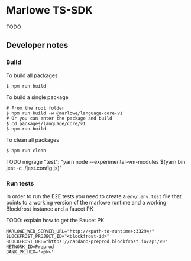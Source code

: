 # Marlowe TS-SDK
TODO

## Developer notes

### Build

To build all packages

```
$ npm run build
```

To build a single package
```
# From the root folder
$ npm run build -w @marlowe/language-core-v1
# Or you can enter the package and build
$ cd packages/language/core/v1
$ npm run build
```

To clean all packages

```
$ npm run clean
```


TODO migrage
    "test": "yarn node --experimental-vm-modules $(yarn bin jest -c ./jest.config.js)"


### Run tests


In order to run the E2E tests you need to create a `env/.env.test` file that points to a working version of the marlowe runtime and a working Blockfrost instance and a faucet PK

TODO: explain how to get the Faucet PK

```
MARLOWE_WEB_SERVER_URL="http://<path-to-runtime>:33294/"
BLOCKFROST_PROJECT_ID="<blockfrost-id>"
BLOCKFROST_URL="https://cardano-preprod.blockfrost.io/api/v0"
NETWORK_ID=Preprod
BANK_PK_HEX='<pk>'
```
